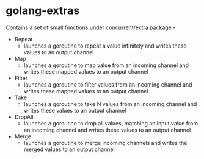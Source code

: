 # golang-extras

Contains a set of small functions under concurrent/extra package - 
+ Repeat
  + launches a goroutine to repeat a value infinitely and writes these values to an output channel
+ Map
  + launches a goroutine to map value from an incoming channel and writes these mapped values to an output channel
+ Filter
  + launches a goroutine to filter values from an incoming channel and writes these mapped values to an output channel
+ Take
  + launches a goroutine to take N values from an incoming channel and writes these values to an output channel
+ DropAll
  + launches a goroutine to drop all values, matching an input value from an incoming channel and writes these values to an output channel
+ Merge
  + launches a goroutine to merge incoming channels and writes the merged values to an output channel
